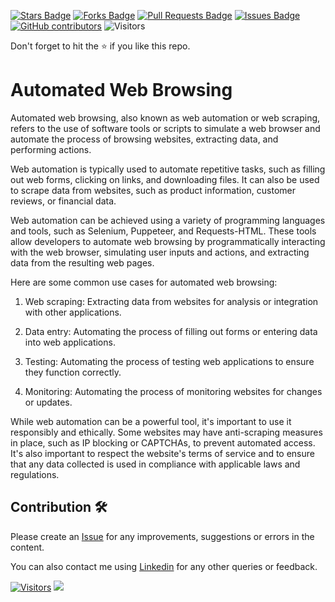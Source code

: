 <a href="https://github.com/drshahizan/special-topic-data-engineering/stargazers"><img src="https://img.shields.io/github/stars/drshahizan/special-topic-data-engineering" alt="Stars Badge"/></a>
<a href="https://github.com/drshahizan/special-topic-data-engineering/network/members"><img src="https://img.shields.io/github/forks/drshahizan/special-topic-data-engineering" alt="Forks Badge"/></a>
<a href="https://github.com/drshahizan/special-topic-data-engineering/pulls"><img src="https://img.shields.io/github/issues-pr/drshahizan/special-topic-data-engineering" alt="Pull Requests Badge"/></a>
<a href="https://github.com/drshahizan/special-topic-data-engineering/issues"><img src="https://img.shields.io/github/issues/drshahizan/special-topic-data-engineering" alt="Issues Badge"/></a>
<a href="https://github.com/drshahizan/special-topic-data-engineering/graphs/contributors"><img alt="GitHub contributors" src="https://img.shields.io/github/contributors/drshahizan/special-topic-data-engineering?color=2b9348"></a>
![Visitors](https://api.visitorbadge.io/api/visitors?path=https%3A%2F%2Fgithub.com%2Fspecial-topic-data-engineering&labelColor=%23d9e3f0&countColor=%23697689&style=flat)

Don't forget to hit the :star: if you like this repo.

# Automated Web Browsing
Automated web browsing, also known as web automation or web scraping, refers to the use of software tools or scripts to simulate a web browser and automate the process of browsing websites, extracting data, and performing actions.

Web automation is typically used to automate repetitive tasks, such as filling out web forms, clicking on links, and downloading files. It can also be used to scrape data from websites, such as product information, customer reviews, or financial data.

Web automation can be achieved using a variety of programming languages and tools, such as Selenium, Puppeteer, and Requests-HTML. These tools allow developers to automate web browsing by programmatically interacting with the web browser, simulating user inputs and actions, and extracting data from the resulting web pages.

Here are some common use cases for automated web browsing:

1. Web scraping: Extracting data from websites for analysis or integration with other applications.

2. Data entry: Automating the process of filling out forms or entering data into web applications.

3. Testing: Automating the process of testing web applications to ensure they function correctly.

4. Monitoring: Automating the process of monitoring websites for changes or updates.

While web automation can be a powerful tool, it's important to use it responsibly and ethically. Some websites may have anti-scraping measures in place, such as IP blocking or CAPTCHAs, to prevent automated access. It's also important to respect the website's terms of service and to ensure that any data collected is used in compliance with applicable laws and regulations.

## Contribution 🛠️
Please create an [Issue](https://github.com/drshahizan/special-topic-data-engineering/issues) for any improvements, suggestions or errors in the content.

You can also contact me using [Linkedin](https://www.linkedin.com/in/drshahizan/) for any other queries or feedback.

[![Visitors](https://api.visitorbadge.io/api/visitors?path=https%3A%2F%2Fgithub.com%2Fdrshahizan&labelColor=%23697689&countColor=%23555555&style=plastic)](https://visitorbadge.io/status?path=https%3A%2F%2Fgithub.com%2Fdrshahizan)
![](https://hit.yhype.me/github/profile?user_id=81284918)


